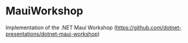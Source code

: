 # MauiWorkshop
Implementation of the .NET Maui Workshop (https://github.com/dotnet-presentations/dotnet-maui-workshop)
